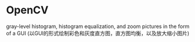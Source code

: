 # OpenCV
gray-level histogram,  histogram equalization, and zoom pictures in the form of a GUI
(以GUI的形式绘制彩色和灰度直方图，直方图均衡，以及放大缩小图片)
